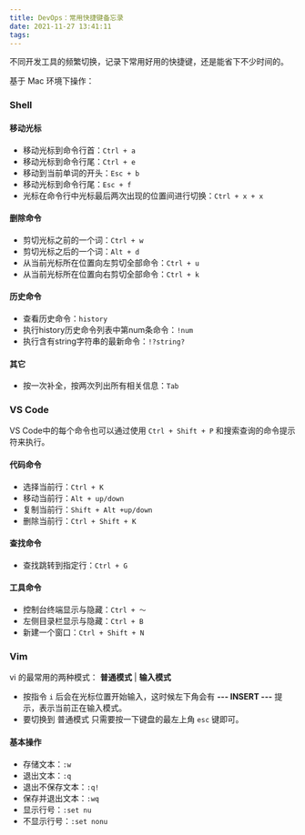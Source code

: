 ```yaml
---
title: DevOps：常用快捷键备忘录
date: 2021-11-27 13:41:11
tags:
---
```


不同开发工具的频繁切换，记录下常用好用的快捷键，还是能省下不少时间的。

<!-- more -->

基于 Mac 环境下操作：

### Shell

#### 移动光标

- 移动光标到命令行首：`Ctrl + a`
- 移动光标到命令行尾：`Ctrl + e`
- 移动到当前单词的开头：`Esc + b`
- 移动光标到命令行尾：`Esc + f`
- 光标在命令行中光标最后两次出现的位置间进行切换：`Ctrl + x + x`

#### 删除命令

- 剪切光标之前的一个词：`Ctrl + w`
- 剪切光标之后的一个词：`Alt + d`
- 从当前光标所在位置向左剪切全部命令：`Ctrl + u`
- 从当前光标所在位置向右剪切全部命令：`Ctrl + k`

#### 历史命令

- 查看历史命令：`history`
- 执行history历史命令列表中第num条命令：`!num`
- 执行含有string字符串的最新命令：`!?string?`

#### 其它

- 按一次补全，按两次列出所有相关信息：`Tab`

### VS Code

VS Code中的每个命令也可以通过使用 `Ctrl + Shift + P` 和搜索查询的命令提示符来执行。

#### 代码命令

- 选择当前行：`Ctrl + K`
- 移动当前行：`Alt + up/down`
- 复制当前行：`Shift + Alt +up/down`
- 删除当前行：`Ctrl + Shift + K`

#### 查找命令

- 查找跳转到指定行：`Ctrl + G`

#### 工具命令

- 控制台终端显示与隐藏：`Ctrl + ～`
- 左侧目录栏显示与隐藏：`Ctrl + B`
- 新建一个窗口：`Ctrl + Shift + N`

### Vim

vi 的最常用的两种模式： __普通模式__ | __输入模式__

- 按指令 `i` 后会在光标位置开始输入，这时候左下角会有 __--- INSERT ---__ 提示，表示当前正在输入模式。
- 要切换到 普通模式 只需要按一下键盘的最左上角 `esc` 键即可。

#### 基本操作

- 存储文本：`:w`
- 退出文本：`:q`
- 退出不保存文本：`:q!`
- 保存并退出文本：`:wq`
- 显示行号：`:set nu`
- 不显示行号：`:set nonu`
